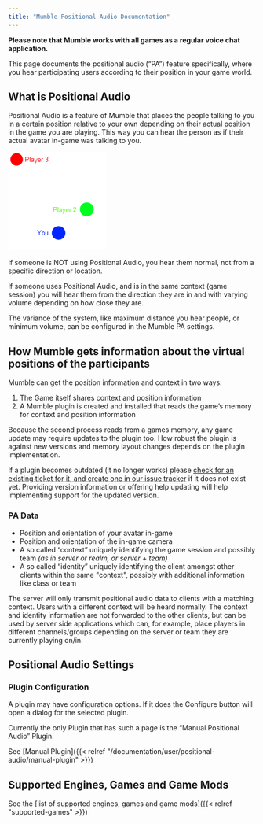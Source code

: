```yaml
---
title: "Mumble Positional Audio Documentation"
---
```

**Please note that Mumble works with all games as a regular voice chat application.**

This page documents the positional audio (“PA”) feature specifically, where you hear participating users according to their position in your game world.

## What is Positional Audio

Positional Audio is a feature of Mumble that places the people talking to you in a certain position relative to your own depending on their actual position in the game you are playing. This way you can hear the person as if their actual avatar in-game was talking to you.

<img src="Positional_Audio.gif" alt="Visualization of positional audio">

If someone is NOT using Positional Audio, you hear them normal, not from a specific direction or location.

If someone uses Positional Audio, and is in the same context (game session) you will hear them from the direction they are in and with varying volume depending on how close they are.

The variance of the system, like maximum distance you hear people, or minimum volume, can be configured in the Mumble PA settings.

## How Mumble gets information about the virtual positions of the participants

Mumble can get the position information and context in two ways:

1. The Game itself shares context and position information
2. A Mumble plugin is created and installed that reads the game’s memory for context and position information

Because the second process reads from a games memory, any game update may require updates to the plugin too. How robust the plugin is against new versions and memory layout changes depends on the plugin implementation.

If a plugin becomes outdated (it no longer works) please [check for an existing ticket for it, and create one in our issue tracker](https://github.com/mumble-voip/mumble/issues) if it does not exist yet. Providing version information or offering help updating will help implementing support for the updated version.

### PA Data

* Position and orientation of your avatar in-game
* Position and orientation of the in-game camera
* A so called “context” uniquely identifying the game session and possibly team *(as in server or realm, or server + team)*
* A so called “identity” uniquely identifying the client amongst other clients within the same "context", possibly with additional information like class or team

The server will only transmit positional audio data to clients with a matching context. Users with a different context will be heard normally. The context and identity information are not forwarded to the other clients, but can be used by server side applications which can, for example, place players in different channels/groups depending on the server or team they are currently playing on/in.

## Positional Audio Settings

### Plugin Configuration

A plugin may have configuration options. If it does the Configure button will open a dialog for the selected plugin.

Currently the only Plugin that has such a page is the “Manual Positional Audio” Plugin.

See [Manual Plugin]({{< relref "/documentation/user/positional-audio/manual-plugin" >}})

## Supported Engines, Games and Game Mods

See the [list of supported engines, games and game mods]({{< relref "supported-games" >}})
